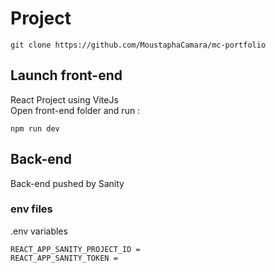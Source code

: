 # Project

```
git clone https://github.com/MoustaphaCamara/mc-portfolio
```

## Launch front-end

React Project using ViteJs <br />
Open front-end folder and run :

```
npm run dev
```

## Back-end

Back-end pushed by Sanity

### env files

.env variables

```
REACT_APP_SANITY_PROJECT_ID =
REACT_APP_SANITY_TOKEN =
```

